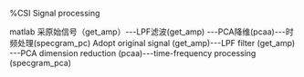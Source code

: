 %CSI Signal processing

matlab  采原始信号（get_amp）---LPF滤波(get_amp) ---PCA降维(pcaa)---时频处理(specgram_pc)
Adopt original signal (get_amp)---LPF filter (get_amp) ---PCA dimension reduction (pcaa)---time-frequency processing (specgram_pca)
